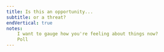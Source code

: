 ```yaml
---
title: Is this an opportunity...
subtitle: or a threat?
endVertical: true
notes:
    I want to gauge how you're feeling about things now?
    Poll
---
```

